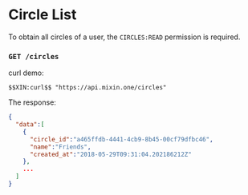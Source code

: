 # Circle List

To obtain all circles of a user, the `CIRCLES:READ` permission is required.

### `GET /circles`

curl demo:

```
$$XIN:curl$$ "https://api.mixin.one/circles"
```

The response:

```json
{
  "data":[
    {
      "circle_id":"a465ffdb-4441-4cb9-8b45-00cf79dfbc46",
      "name":"Friends",
      "created_at":"2018-05-29T09:31:04.202186212Z"
    },
    ...
  ]
}
```
